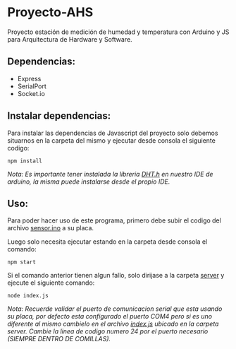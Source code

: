 # Proyecto-AHS
Proyecto estación de medición de humedad y temperatura con Arduino y JS para Arquitectura de Hardware y Software.

## Dependencias:
- Express
- SerialPort
- Socket.io

## Instalar dependencias:
Para instalar las dependencias de Javascript del proyecto solo debemos situarnos en la carpeta del mismo y ejecutar desde consola el siguiente codigo:
```
npm install
```

*Nota: Es importante tener instalada la libreria [DHT.h](https://github.com/adafruit/DHT-sensor-library) en nuestro IDE de arduino, la misma puede instalarse desde el propio IDE.*

## Uso:
Para poder hacer uso de este programa, primero debe subir el codigo del archivo [sensor.ino]() a su placa.

Luego solo necesita ejecutar estando en la carpeta desde consola el comando:
```
npm start
```

Si el comando anterior tienen algun fallo, solo dirijase a la carpeta [server]() y ejecute el siguiente comando:
```
node index.js
```

*Nota: Recuerde validar el puerto de comunicacion serial que esta usando su placa, por defecto esta configurado el puerto COM4 pero si es uno diferente al mismo cambielo en el archivo [index.js](Proyecto-AHS/server/index.js) ubicado en la carpeta server. Cambie la linea de codigo numero 24 por el puerto necesario (SIEMPRE DENTRO DE COMILLAS).*

